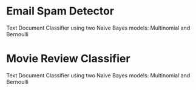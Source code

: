 # Email Spam Detector
Text Document Classifier using two Naive Bayes models: Multinomial and Bernoulli

# Movie Review Classifier
Text Document Classifier using two Naive Bayes models: Multinomial and Bernoulli
